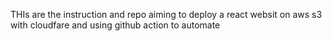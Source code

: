 THIs are the instruction and repo aiming to deploy a react websit on aws s3 with cloudfare and using github action to automate 
